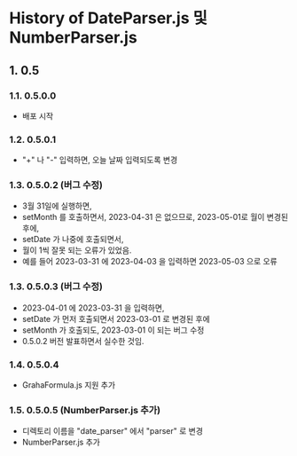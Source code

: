 # History of DateParser.js 및 NumberParser.js

## 1. 0.5

### 1.1. 0.5.0.0

- 배포 시작

### 1.2. 0.5.0.1

- "+" 나 "-" 입력하면, 오늘 날짜 입력되도록 변경

### 1.3. 0.5.0.2 (버그 수정)

- 3월 31일에 실행하면,
- setMonth 를 호출하면서, 2023-04-31 은 없으므로, 2023-05-01로 월이 변경된 후에,
- setDate 가 나중에 호출되면서,
- 월이 1씩 잘못 되는 오류가 있었음.
- 예를 들어 2023-03-31 에 2023-04-03 을 입력하면 2023-05-03 으로 오류

### 1.3. 0.5.0.3 (버그 수정)

- 2023-04-01 에 2023-03-31 을 입력하면,
- setDate 가 먼저 호출되면서 2023-03-01 로 변경된 후에
- setMonth 가 호출되도,  2023-03-01 이 되는 버그 수정
- 0.5.0.2 버전 발표하면서 실수한 것임.

### 1.4. 0.5.0.4

- GrahaFormula.js 지원 추가

### 1.5. 0.5.0.5 (NumberParser.js 추가)

- 디렉토리 이름을 "date_parser" 에서 "parser" 로 변경
- NumberParser.js 추가